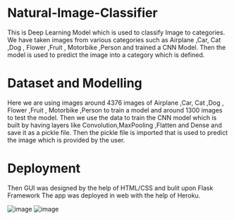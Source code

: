 # Natural-Image-Classifier
This is Deep Learning Model which is used to classify Image to categories.
We have taken images from various categories such as Airplane ,Car, Cat ,Dog , Flower ,Fruit , Motorbike ,Person and trained a CNN Model.
Then the model is used to predict the image into a category which is defined.

# Dataset and Modelling

Here we are using images around 4376 images of Airplane ,Car, Cat ,Dog , Flower ,Fruit , Motorbike ,Person to train a model and around 1300 images to test the model.
Then we use the data to train the CNN model which is built by having layers like Convolution,MaxPooling ,Flatten and  Dense and save it as a pickle file. Then the pickle file is imported that is used to predict the image which is provided by the user.

# Deployment
Then GUI was designed by the help of HTML/CSS and  bulit upon Flask Framework 
The app was deployed in web with the help of Heroku.

![image](https://user-images.githubusercontent.com/76935226/140600055-f9068603-15d1-487b-8460-e9cd70a5ba45.png)
![image](https://user-images.githubusercontent.com/76935226/140600086-1ec0989b-4248-4d5d-a502-c7d4f63fea51.png)




